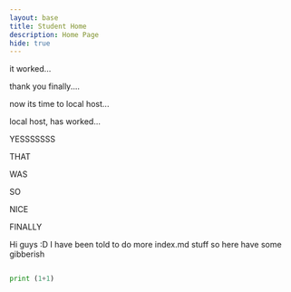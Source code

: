 ```yaml
---
layout: base
title: Student Home 
description: Home Page
hide: true
---
```


it worked...

thank you finally....

now its time to local host...

local host, has worked...

YESSSSSSS

THAT

WAS

SO

NICE

FINALLY

Hi guys :D
I have been told to do more index.md stuff so here have some gibberish
<html>
<body>
<img src=""https://avatars.githubusercontent.com/u/56803677?v=4>

```python
print (1+1)
```